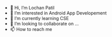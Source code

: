 - 👋 Hi, I’m Lochan Patil
- 👀 I’m interested in Android App Developement
- 🌱 I’m currently learning CSE 
- 💞️ I’m looking to collaborate on ...
- 📫 How to reach me 

<!---
Lochan2001/Lochan2001 is a ✨ special ✨ repository because its `README.md` (this file) appears on your GitHub profile.
You can click the Preview link to take a look at your changes.
--->

